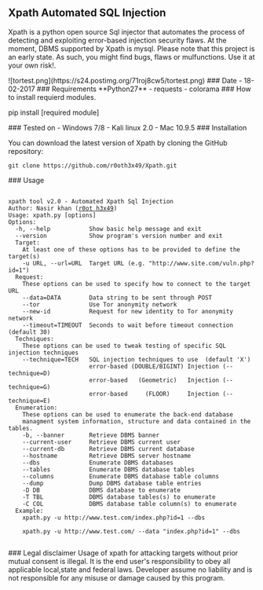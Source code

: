## Xpath Automated SQL Injection
<p>Xpath is a python open source Sql injector that automates the process of detecting and exploiting error-based injection security flaws. At the moment, DBMS supported by Xpath is mysql. Please note that this project is an early state. As such, you might find bugs, flaws or mulfunctions. Use it at your own risk!.</p>
![tortest.png](https://s24.postimg.org/71roj8cw5/tortest.png)
### Date 
- 18-02-2017
### Requirements
**Python27**
- requests
- colorama
### How to install requierd modules.
<p>pip install [required module]</p>
### Tested on
- Windows 7/8
- Kali linux 2.0
- Mac 10.9.5
### Installation
<p>You can download the latest version of Xpath by cloning the GitHub repository:</p>
<pre><code>git clone https://github.com/r0oth3x49/Xpath.git</code></pre>
### Usage
<pre><code>
xpath tool v2.0 - Automated Xpath Sql Injection
Author: Nasir khan (<a href="http://r0oth3x49.herokuapp.com/">r0ot h3x49</a>)
Usage: xpath.py [options]
Options:
  -h, --help           Show basic help message and exit
  --version            Show program's version number and exit
  Target:
    At least one of these options has to be provided to define the target(s)	
    -u URL, --url=URL  Target URL (e.g. "http://www.site.com/vuln.php?id=1")
  Request:
    These options can be used to specify how to connect to the target URL
    --data=DATA        Data string to be sent through POST
    --tor              Use Tor anonymity network
    --new-id           Request for new identity to Tor anonymity network
    --timeout=TIMEOUT  Seconds to wait before timeout connection (default 30)
  Techniques:
    These options can be used to tweak testing of specific SQL injection techniques
    --technique=TECH   SQL injection techniques to use  (default 'X')
                       error-based (DOUBLE/BIGINT) Injection (--technique=D)
                       error-based   (Geometric)   Injection (--technique=G)
                       error-based     (FLOOR)     Injection (--technique=E)
  Enumeration:
    These options can be used to enumerate the back-end database
    managment system information, structure and data contained in the tables.
    -b, --banner       Retrieve DBMS banner
    --current-user     Retrieve DBMS current user
    --current-db       Retrieve DBMS current database
    --hostname         Retrieve DBMS server hostname
    --dbs              Enumerate DBMS databases
    --tables           Enumerate DBMS database tables
    --columns          Enumerate DBMS database table columns
    --dump             Dump DBMS database table entries
    -D DB              DBMS database to enumerate
    -T TBL             DBMS database tables(s) to enumerate
    -C COL             DBMS database table column(s) to enumerate
  Example:
    xpath.py -u http://www.test.com/index.php?id=1 --dbs<br />
    xpath.py -u http://www.test.com/ --data "index.php?id=1" --dbs
  </code></pre>
### Legal disclaimer
    Usage of xpath for attacking targets without prior mutual consent is illegal.
    It is the end user's responsibility to obey all applicable local,state and federal laws. 
    Developer assume no liability and is not responsible for any misuse or damage caused by this program.
